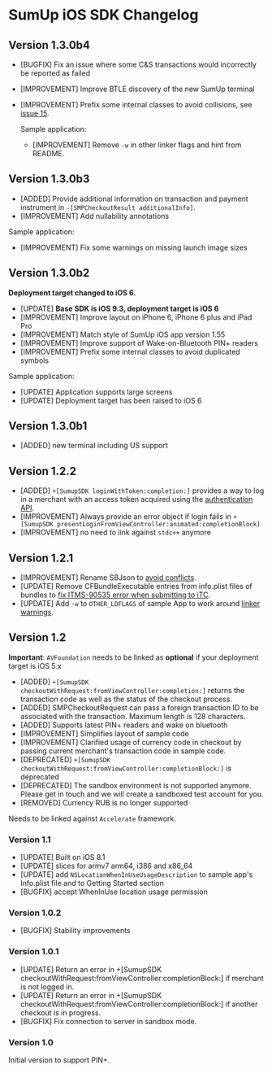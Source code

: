 # SumUp iOS SDK Changelog

## Version 1.3.0b4
* [BUGFIX] Fix an issue where some C&S transactions would incorrectly be
  reported as failed
* [IMPROVEMENT] Improve BTLE discovery of the new SumUp terminal
* [IMPROVEMENT] Prefix some internal classes to avoid collisions,
  see [issue 15](https://github.com/sumup/sumup-ios-sdk/issues/15).

  Sample application:

  * [IMPROVEMENT] Remove `-w` in other linker flags and hint from README.

## Version 1.3.0b3
* [ADDED] Provide additional information on transaction and payment
  instrument in `-[SMPCheckoutResult additionalInfo]`.
* [IMPROVEMENT] Add nullability annotations

Sample application:

* [IMPROVEMENT] Fix some warnings on missing launch image sizes

## Version 1.3.0b2
**Deployment target changed to iOS 6.**

* [UPDATE] **Base SDK is iOS 9.3, deployment target is iOS 6**
* [IMPROVEMENT] Improve layout on iPhone 6, iPhone 6 plus and iPad Pro
* [IMPROVEMENT] Match style of SumUp iOS app version 1.55
* [IMPROVEMENT] Improve support of Wake-on-Bluetooth PIN+ readers
* [IMPROVEMENT] Prefix some internal classes to avoid duplicated symbols

Sample application:

* [UPDATE] Application supports large screens
* [UPDATE] Deployment target has been raised to iOS 6

## Version 1.3.0b1
* [ADDED] new terminal including US support

## Version 1.2.2

* [ADDED] `+[SumupSDK loginWithToken:completion:]` provides a way to log in a
merchant with an access token acquired using the
[authentication API](https://sumup.com/integration#APIAuth).
* [IMPROVEMENT] Always provide an error object if login fails in
`+[SumupSDK presentLoginFromViewController:animated:completionBlock]`
* [IMPROVEMENT] no need to link against `stdc++` anymore

## Version 1.2.1
* [IMPROVEMENT] Rename SBJson to [avoid conflicts](https://github.com/sumup/sumup-ios-sdk/issues/1).
* [UPDATE] Remove CFBundleExecutable entries from info.plist files of bundles to [fix ITMS-90535 error when submitting to iTC](https://github.com/sumup/sumup-ios-sdk/issues/4).
* [UPDATE] Add `-w` to `OTHER_LDFLAGS` of sample App to work around [linker warnings](http://stackoverflow.com/a/32543155).

## Version 1.2
**Important**: `AVFoundation` needs to be linked as **optional** if your deployment target is iOS 5.x

* [ADDED] `+[SumupSDK checkoutWithRequest:fromViewController:completion:]` returns the transaction code as well as the status of the checkout process.
* [ADDED] SMPCheckoutRequest can pass a foreign transaction ID to be associated with the transaction. Maximum length is 128 characters.
* [ADDED] Supports latest PIN+ readers and wake on bluetooth
* [IMPROVEMENT] Simplifies layout of sample code
* [IMPROVEMENT] Clarified usage of currency code in checkout by passing current merchant's transaction code in sample code.
* [DEPRECATED] `+[SumupSDK checkoutWithRequest:fromViewController:completionBlock:]` is deprecated
* [DEPRECATED] The sandbox environment is not supported anymore. Please get in touch and we will create a sandboxed test account for you.
* [REMOVED] Currency RUB is no longer supported

Needs to be linked against `Accelerate` framework.

### Version 1.1
* [UPDATE] Built on iOS 8.1
* [UPDATE] slices for armv7 arm64, i386 and x86_64
* [UPDATE] add `NSLocationWhenInUseUsageDescription` to sample app's Info.plist file and to Getting Started section
* [BUGFIX] accept WhenInUse location usage permission

### Version 1.0.2
* [BUGFIX] Stability improvements

### Version 1.0.1
* [UPDATE] Return an error in +[SumupSDK checkoutWithRequest:fromViewController:completionBlock:] if merchant is not logged in.
* [UPDATE] Return an error in +[SumupSDK checkoutWithRequest:fromViewController:completionBlock:] if another checkout is in progress.
* [BUGFIX] Fix connection to server in sandbox mode.

### Version 1.0
Initial version to support PIN+.
